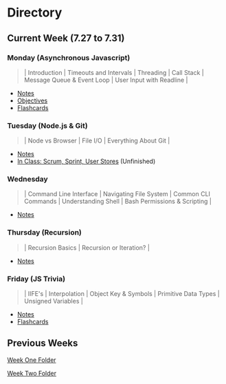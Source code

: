 # **Directory**

## **Current Week** (7.27 to 7.31)

### **Monday** (Asynchronous Javascript)

> | Introduction | Timeouts and Intervals | Threading | Call Stack | Message Queue & Event Loop | User Input with Readline |

- [Notes](7.27-7.31/Monday/Notes.md)
- [Objectives](7.27-7.31/Monday/Objectives.md)
- [Flashcards](7.27-7.31/Monday/Flashcards.md)

### **Tuesday** (Node.js & Git)

> | Node vs Browser | File I/O | Everything About Git |

- [Notes](7.27-7.31/Tuesday/Notes.md)
- [In Class: Scrum, Sprint, User Stores](7.27-7.31/Tuesday/Scrum-Sprint-UserStories.md) (Unfinished)

### **Wednesday**

> | Command Line Interface | Navigating File System | Common CLI Commands | Understanding Shell | Bash Permissions & Scripting |

- [Notes](7.27-7.31/Wednesday/Notes.md)

### **Thursday** (Recursion)

> | Recursion Basics | Recursion or Iteration? |

- [Notes](7.27-7.31/Thursday/Notes.md)

### **Friday** (JS Trivia)

> | IIFE's | Interpolation | Object Key & Symbols | Primitive Data Types | Unsigned Variables |

- [Notes](7.27-7.31/Friday/Notes.md)
- [Flashcards](7.27-7.31/Friday/Flashcards.md)

## **Previous Weeks**

[Week One Folder](https://github.com/ALW93/App-Academy/tree/master/7.13-7.17)

[Week Two Folder](https://github.com/ALW93/App-Academy/tree/master/7.20-7.24)
